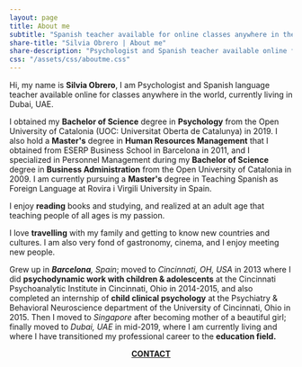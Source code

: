 ```yaml
---
layout: page
title: About me
subtitle: "Spanish teacher available for online classes anywhere in the world"
share-title: "Silvia Obrero | About me"
share-description: "Psychologist and Spanish teacher available online for classes anywhere in the world"
css: "/assets/css/aboutme.css"
---
```


<div id="aboutme-section">

<p class="about-text">
<span class="fa fa-briefcase about-icon"></span>
Hi, my name is <strong>Silvia Obrero</strong>, I am Psychologist and Spanish language teacher available online for classes anywhere in the world, currently living in Dubai, UAE.
</p>

<p class="about-text">
<span class="fa fa-graduation-cap about-icon"></span>
I obtained my <strong>Bachelor of Science</strong> degree in <strong>Psychology</strong> from the Open University of Catalonia (UOC: Universitat Oberta de Catalunya) in 2019. I also hold a <strong>Master's</strong> degree in <strong>Human Resources Management</strong> that I obtained from ESERP Business School in Barcelona in 2011, and I specialized in Personnel Management during my <strong>Bachelor of Science</strong> degree in <strong>Business Administration</strong> from the Open University of Catalonia in 2009. I am currently pursuing a <strong>Master's</strong> degree in Teaching Spanish as Foreign Language at Rovira i Virgili University in Spain.
</p>

<p class="about-text">
<span class="fa fa-book about-icon"></span>
I enjoy <strong>reading</strong> books and studying, and realized at an adult age that teaching people of all ages is my passion. 
</p>

<p class="about-text">
<span class="fa fa-heart about-icon"></span>
I love <strong>travelling</strong> with my family and getting to know new countries and cultures. I am also very fond of gastronomy, cinema, and I enjoy meeting new people.
</p>

<p class="about-text">
<span class="fa fa-globe-americas about-icon"></span>
Grew up in <i><strong>Barcelona</strong>, Spain</i>; moved to <i>Cincinnati, OH, USA</i> in 2013 where I did <strong>psychodynamic work with children & adolescents</strong> at the Cincinnati Psychoanalytic Institute in Cincinnati, Ohio in 2014-2015, and also completed an internship of <strong>child clinical psychology</strong> at the Psychiatry & Behavioral Neuroscience department of the University of Cincinnati, Ohio in 2015. Then I moved to <i>Singapore</i> after becoming mother of a beautiful girl; finally moved to <i>Dubai, UAE</i> in mid-2019, where I am currently living and where I have transitioned my professional career to the <strong>education field<strong>.
</p>

<div style="text-align: center;">
<a href="/contact" class="contact-me-btn actionbtn">
      <span class="far fa-envelope" aria-hidden="true"></span>
      CONTACT
</a>
</div>
